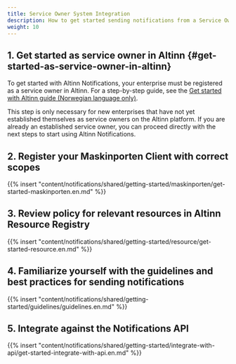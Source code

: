 ```yaml
---
title: Service Owner System Integration
description: How to get started sending notifications from a Service Owner System
weight: 10
---
```


## 1. Get started as service owner in Altinn {#get-started-as-service-owner-in-altinn}

To get started with Altinn Notifications, your enterprise must be registered as a service owner in Altinn.
For a step-by-step guide, see the [Get started with Altinn guide (Norwegian language only)](https://www.altinndigital.no/kom-i-gang/guide-kom-i-gang-med-altinn/).

This step is only necessary for new enterprises that have not yet established themselves as service owners on the Altinn platform.
If you are already an established service owner, you can proceed directly with the next steps to start using Altinn Notifications.

## 2. Register your Maskinporten Client with correct scopes

{{% insert "content/notifications/shared/getting-started/maskinporten/get-started-maskinporten.en.md" %}}

## 3. Review policy for relevant resources in Altinn Resource Registry

{{% insert "content/notifications/shared/getting-started/resource/get-started-resource.en.md" %}}

## 4. Familiarize yourself with the guidelines and best practices for sending notifications

{{% insert "content/notifications/shared/getting-started/guidelines/guidelines.en.md" %}}

## 5. Integrate against the Notifications API

{{% insert "content/notifications/shared/getting-started/integrate-with-api/get-started-integrate-with-api.en.md" %}}
